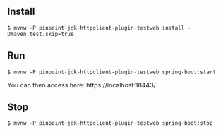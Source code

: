 
## Install
```
$ mvnw -P pinpoint-jdk-httpclient-plugin-testweb install -Dmaven.test.skip=true
```

## Run
```
$ mvnw -P pinpoint-jdk-httpclient-plugin-testweb spring-boot:start
```
You can then access here: https://localhost:18443/

## Stop
```
$ mvnw -P pinpoint-jdk-httpclient-plugin-testweb spring-boot:stop
```
